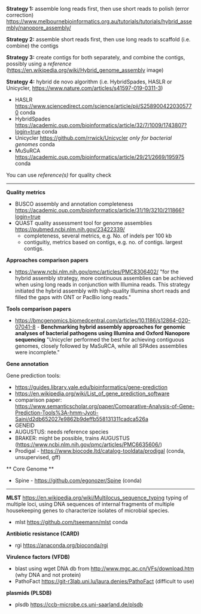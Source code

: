 **Strategy 1:** assemble long reads first, then use short reads to polish  (error correction) https://www.melbournebioinformatics.org.au/tutorials/tutorials/hybrid_assembly/nanopore_assembly/

**Strategy 2:** assemble short reads first, then use long reads to scaffold (i.e.  combine) the contigs 

**Strategy 3:** create contigs for both separately, and combine the contigs, possibly using a *reference*  (https://en.wikipedia.org/wiki/Hybrid_genome_assembly image)

**Strategy 4:** hybrid de novo algorithm (i.e. HybridSpades, HASLR or Unicycler, https://www.nature.com/articles/s41597-019-0311-3)
- HASLR https://www.sciencedirect.com/science/article/pii/S2589004220305770 conda 
- HybridSpades https://academic.oup.com/bioinformatics/article/32/7/1009/1743807?login=true conda
- Unicycler https://github.com/rrwick/Unicycler *only for bacterial genomes* conda
- MuSuRCA  https://academic.oup.com/bioinformatics/article/29/21/2669/195975 conda

You can use *reference(s)* for quality check

------------------------------------------------------------------------

**Quality metrics**
- BUSCO assembly and annotation completeness https://academic.oup.com/bioinformatics/article/31/19/3210/211866?login=true
- QUAST quality assessment tool for genome assemblies https://pubmed.ncbi.nlm.nih.gov/23422339/ 
    - completeness, several metrics, e.g. No. of indels per 100 kb
    - contiguitiy, metrics based on contigs, e.g. no. of contigs. largest contigs. 

**Approaches comparison papers**
- https://www.ncbi.nlm.nih.gov/pmc/articles/PMC8306402/
"for the hybrid assembly strategy, more continuous assemblies can be achieved when using long reads in conjunction with Illumina reads. This strategy initiated the hybrid assembly with high-quality Illumina short reads and filled the gaps with ONT or PacBio long reads."

**Tools comparison papers**
- https://bmcgenomics.biomedcentral.com/articles/10.1186/s12864-020-07041-8 - **Benchmarking hybrid assembly approaches for genomic analyses of bacterial pathogens using Illumina and Oxford Nanopore sequencing**
"Unicycler performed the best for achieving contiguous genomes, closely followed by MaSuRCA, while all SPAdes assemblies were incomplete."

**Gene annotation** 

Gene prediction tools: 
- https://guides.library.yale.edu/bioinformatics/gene-prediction
- https://en.wikipedia.org/wiki/List_of_gene_prediction_software
- comparison paper: https://www.semanticscholar.org/paper/Comparative-Analysis-of-Gene-Prediction-Tools%3A-hmm-Jyoti-Saini/d2db652027e9862b9deffb558131311cadca526a
- GENEID
- AUGUSTUS: needs reference species
- BRAKER: might be possible, trains AUGUSTUS (https://www.ncbi.nlm.nih.gov/pmc/articles/PMC6635606/) 
- Prodigal - https://www.biocode.ltd/catalog-tooldata/prodigal (conda, unsupervised, gff)

** Core Genome **
- Spine - https://github.com/egonozer/Spine (conda)
-------------------------------------------------
**MLST**
https://en.wikipedia.org/wiki/Multilocus_sequence_typing
typing of multiple loci, using DNA sequences of internal fragments of multiple housekeeping genes to characterize isolates of microbial species.
- mlst https://github.com/tseemann/mlst conda

**Antibiotic resistance (CARD)**
- rgi https://anaconda.org/bioconda/rgi

**Virulence factors (VFDB)**
- blast using wget DNA db from http://www.mgc.ac.cn/VFs/download.htm (why DNA and not protein) 
- PathoFact https://git-r3lab.uni.lu/laura.denies/PathoFact (difficult to use) 

**plasmids (PLSDB)**
- plsdb https://ccb-microbe.cs.uni-saarland.de/plsdb

